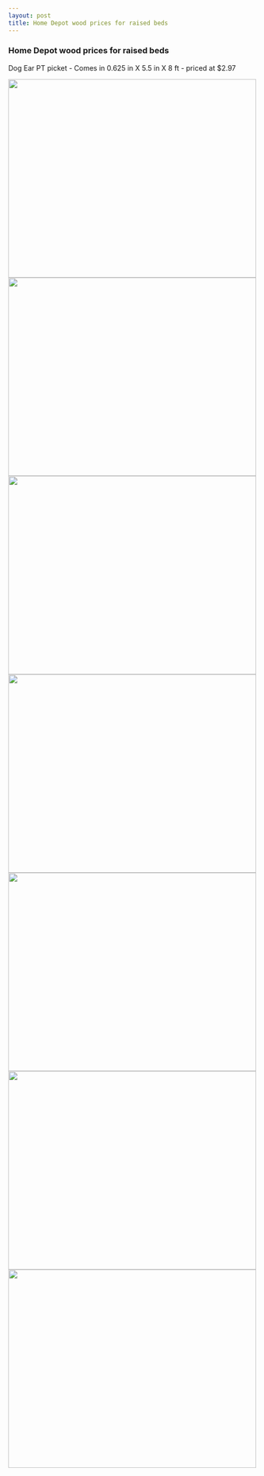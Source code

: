 ```yaml
---
layout: post
title: Home Depot wood prices for raised beds 
---
```


<H3>Home Depot wood prices for raised beds </H3>

Dog Ear PT picket - Comes in 0.625 in X 5.5 in X 8 ft - priced at $2.97

<img src="{{ site.baseurl }}/images/Home Depot wood prices for raised beds 1.jpg" class="responsive" width="500" height="400" />

<img src="{{ site.baseurl }}/images/Home Depot wood prices for raised beds2.jpg" class="responsive" width="500" height="400" />

<img src="{{ site.baseurl }}/images/Home Depot wood prices for raised beds3.jpg" class="responsive" width="500" height="400" />


<img src="{{ site.baseurl }}/images/Home Depot wood prices for raised beds4.jpg" class="responsive" width="500" height="400" />

<img src="{{ site.baseurl }}/images/Home Depot wood prices for raised beds5.jpg" class="responsive" width="500" height="400" />

<img src="{{ site.baseurl }}/images/Home Depot wood prices for raised beds6.jpg" class="responsive" width="500" height="400" />


<img src="{{ site.baseurl }}/images/Home Depot wood prices for raised beds7.jpg" class="responsive" width="500" height="400" />
